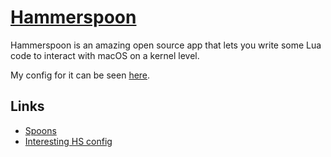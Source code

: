 # [Hammerspoon](https://github.com/Hammerspoon/hammerspoon)
Hammerspoon is an amazing open source app that lets you write some Lua code to interact with macOS on a kernel level.

My config for it can be seen [here](https://github.com/nikitavoloboev/dotfiles/blob/master/hammerspoon/init.lua).

## Links
- [Spoons](https://github.com/Hammerspoon/hammerspoon/blob/master/SPOONS.md)
- [Interesting HS config](https://github.com/S1ngS1ng/HammerSpoon)